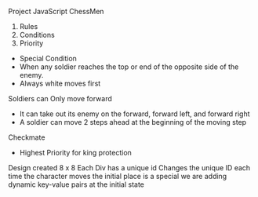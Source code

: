 Project JavaScript ChessMen 

1. Rules
2. Conditions
3. Priority

- Special Condition
- When any soldier reaches the top or end of the opposite side of the enemy.
- Always white moves first

Soldiers can Only move forward 
- It can take out its enemy on the forward, forward left, and forward right
- A soldier can move 2 steps ahead at the beginning of the moving step

Checkmate
- Highest Priority for king protection



Design created 8 x 8 
Each Div has a unique id 
Changes the unique ID each time the character moves
the initial place is a special we are adding dynamic key-value pairs at the initial state

